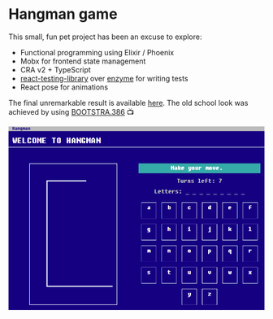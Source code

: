 # Hangman game
  
This small, fun pet project has been an excuse to explore:
* Functional programming using Elixir / Phoenix
* Mobx for frontend state management
* CRA v2 + TypeScript
* [react-testing-library](https://github.com/kentcdodds/react-testing-library) over [enzyme](https://github.com/airbnb/enzyme) for writing tests
* React pose for animations

The final unremarkable result is available [here](https://hangman.kataldi.com).
The old school look was achieved by using [BOOTSTRA.386](https://github.com/kristopolous/BOOTSTRA.386) 📺

![alt text](./hangman.png)
